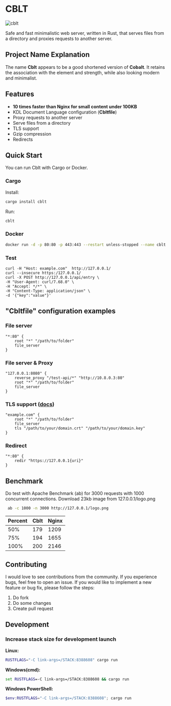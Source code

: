 # СBLT

![cblt](https://github.com/evgenyigumnov/cblt/raw/HEAD/logo.png)

Safe and fast minimalistic web server, written in Rust, that serves files from a directory and proxies requests to another server.

## Project Name Explanation 

The name **Cblt** appears to be a good shortened version of **Cobalt**. It retains the association with the element and strength, while also looking modern and minimalist. 

## Features
- **10 times faster than Nginx for small content under 100KB**
- KDL Document Language configuration (**Cbltfile**)
- Proxy requests to another server
- Serve files from a directory
- TLS support
- Gzip compression
- Redirects

## Quick Start
You can run Cblt with Cargo or Docker.
### Cargo
Install:
```bash
cargo install cblt
```
Run:
```bash
cblt
```

### Docker
```bash
docker run -d -p 80:80 -p 443:443 --restart unless-stopped --name cblt ievkz/cblt
```


### Test

```
curl -H "Host: example.com"  http://127.0.0.1/
curl --insecure https:/127.0.0.1/
curl -X POST http://127.0.0.1/api/entry \
-H "User-Agent: curl/7.68.0" \
-H "Accept: */*" \
-H "Content-Type: application/json" \
-d '{"key":"value"}'
```

## "Cbltfile" configuration examples
### File server
```kdl
"*:80" {
    root "*" "/path/to/folder"
    file_server
}
```
### File server & Proxy
```kdl
"127.0.0.1:8080" {
    reverse_proxy "/test-api/*" "http://10.8.0.3:80"
    root "*" "/path/to/folder"
    file_server
}
```
### TLS support ([docs](https://github.com/evgenyigumnov/cblt/blob/main/tls.md))
```kdl
"example.com" {
    root "*" "/path/to/folder"
    file_server
    tls "/path/to/your/domain.crt" "/path/to/your/domain.key"
}
```
### Redirect
```kdl
"*:80" {
    redir "https://127.0.0.1{uri}"
}
```

## Benchmark
Do test with Apache Benchmark (ab) for 3000 requests with 1000 concurrent connections. Download 23kb image from 127.0.0.1/logo.png

```bash
 ab -c 1000 -n 3000 http://127.0.0.1/logo.png
``` 

| Percent | Cblt | Nginx |
|---------|------|-------|
| 50%     | 179 | 1209  |
| 75%     | 194 | 1655  |
| 100%    | 200 | 2146  |

## Contributing
I would love to see contributions from the community. If you experience bugs, feel free to open an issue. If you would like to implement a new feature or bug fix, please follow the steps:

1. Do fork
2. Do some changes
3. Create pull request


## Development

### Increase stack size for development launch

**Linux:**
```bash
RUSTFLAGS="-C link-args=/STACK:8388608" cargo run
```

**Windows(cmd):**
```cmd
set RUSTFLAGS=-C link-args=/STACK:8388608 && cargo run
```

**Windows PowerShell:**
```powershell
$env:RUSTFLAGS="-C link-args=/STACK:8388608"; cargo run
```

